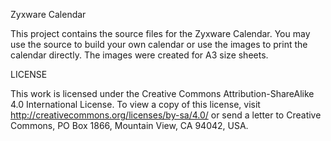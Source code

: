 Zyxware Calendar

This project contains the source files for the Zyxware Calendar. You may use the source to build your own calendar or use the images to print the calendar directly. The images were created for A3 size sheets.

LICENSE

This work is licensed under the Creative Commons Attribution-ShareAlike 4.0 International License. To view a copy of this license, visit http://creativecommons.org/licenses/by-sa/4.0/ or send a letter to Creative Commons, PO Box 1866, Mountain View, CA 94042, USA.
